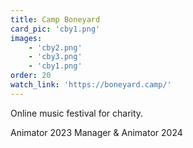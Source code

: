 ```yaml
---
title: Camp Boneyard
card_pic: 'cby1.png'
images:
    - 'cby2.png'
    - 'cby3.png'
    - 'cby1.png'
order: 20
watch_link: 'https://boneyard.camp/'
---
```


Online music festival for charity.

Animator 2023
Manager & Animator 2024
